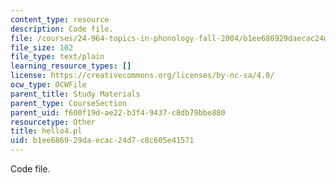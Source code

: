 ```yaml
---
content_type: resource
description: Code file.
file: /courses/24-964-topics-in-phonology-fall-2004/b1ee686929daecac24d7c8c605e41571_hello4.pl
file_size: 102
file_type: text/plain
learning_resource_types: []
license: https://creativecommons.org/licenses/by-nc-sa/4.0/
ocw_type: OCWFile
parent_title: Study Materials
parent_type: CourseSection
parent_uid: f600f19d-ae22-b3f4-9437-c8db79bbe880
resourcetype: Other
title: hello4.pl
uid: b1ee6869-29da-ecac-24d7-c8c605e41571
---
```

Code file.